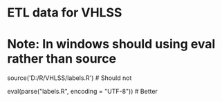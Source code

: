 
# ETL data for VHLSS 

# Note: In windows should using eval rather than source

source('D:/R/VHLSS/labels.R') # Should not

eval(parse("labels.R", encoding = "UTF-8")) # Better
